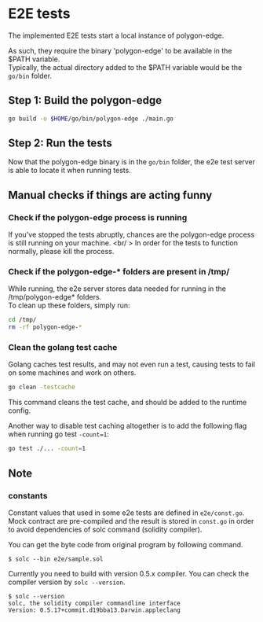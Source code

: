 # E2E tests

The implemented E2E tests start a local instance of polygon-edge.

As such, they require the binary 'polygon-edge' to be available in the $PATH variable.<br />
Typically, the actual directory added to the $PATH variable would be the `go/bin` folder.

## Step 1: Build the polygon-edge

```bash
go build -o $HOME/go/bin/polygon-edge ./main.go
```

## Step 2: Run the tests

Now that the polygon-edge binary is in the `go/bin` folder, the e2e test server is able to locate it when running tests.

## Manual checks if things are acting funny

### Check if the polygon-edge process is running

If you've stopped the tests abruptly, chances are the polygon-edge process is still running on your machine. <br/ >
In order for the tests to function normally, please kill the process.

### Check if the polygon-edge-* folders are present in /tmp/

While running, the e2e server stores data needed for running in the /tmp/polygon-edge* folders. <br />
To clean up these folders, simply run:

````bash
cd /tmp/
rm -rf polygon-edge-*
````

### Clean the golang test cache

Golang caches test results, and may not even run a test, causing tests to fail on some machines and work on others.
````bash
go clean -testcache
````

This command cleans the test cache, and should be added to the runtime config.

Another way to disable test caching altogether is to add the following flag when running go test `-count=1`:
````bash
go test ./... -count=1
````

## Note

### constants

Constant values that used in some e2e tests are defined in `e2e/const.go`.
Mock contract are pre-compiled and the result is stored in `const.go` in order to avoid dependencies of solc command (solidity compiler).

You can get the byte code from original program by following command.

```shell
$ solc --bin e2e/sample.sol
```

Currently you need to build with version 0.5.x compiler. You can check the compiler version by `solc --version`.

```shell
$ solc --version
solc, the solidity compiler commandline interface
Version: 0.5.17+commit.d19bba13.Darwin.appleclang
```
